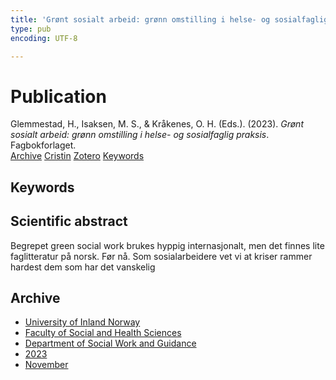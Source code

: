 ```yaml
---
title: 'Grønt sosialt arbeid: grønn omstilling i helse- og sosialfaglig praksis'
type: pub
encoding: UTF-8

---
```

<h1>Publication</h1>
<article id="csl-bib-container-X5767STY" class="csl-bib-container">
  <div class="csl-bib-body"> <div class="csl-entry">Glemmestad, H., Isaksen, M. S., &#38; Kråkenes, O. H. (Eds.). (2023). <i>Grønt sosialt arbeid: grønn omstilling i helse- og sosialfaglig praksis</i>. Fagbokforlaget.</div> </div>
  <div class="csl-bib-buttons">
    <a href="#taxonomy-article-X5767STY" alt="archive" class="csl-bib-button">Archive</a>
    <a href="https://app.cristin.no/results/show.jsf?id=2195423" alt="Cristin" class="csl-bib-button">Cristin</a>
    <a href="http://zotero.org/groups/5881554/items/X5767STY" alt="Zotero" class="csl-bib-button">Zotero</a>
    <a href="#keywords-article-X5767STY" alt="keywords" class="csl-bib-button">Keywords</a>
  </div>
  <div id="csl-bib-meta-container-X5767STY"></div>
</article>
<div id="csl-bib-meta-X5767STY" class="csl-bib-meta">
  <article id="keywords-article-X5767STY" class="keywords-article">
    <h1>Keywords</h1>
    
  </article>
  <article id="abstract-article-X5767STY" class="abstract-article">
    <h1>Scientific abstract</h1>
    Begrepet green social work brukes hyppig internasjonalt, men det finnes lite faglitteratur på norsk. Før nå. Som sosialarbeidere vet vi at kriser rammer hardest dem som har det vanskelig
  </article>
  <article id="taxonomy-article-X5767STY" class="taxonomy-article">
    <h1>Archive</h1>
    <ul>
      <li>
        <a href="/en/archive/?key=3DCRN523">University of Inland Norway</a>
      </li>
      <li>
        <a href="/en/archive/?key=IDKFS3MX">Faculty of Social and Health Sciences</a>
      </li>
      <li>
        <a href="/en/archive/?key=CU4VFGCV">Department of Social Work and Guidance</a>
      </li>
      <li>
        <a href="/en/archive/?key=A9PHNY6J">2023</a>
      </li>
      <li>
        <a href="/en/archive/?key=ZRKAFXQV">November</a>
      </li>
    </ul>
  </article>
</div>
